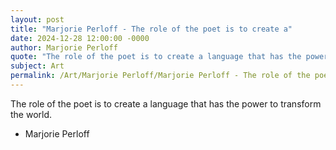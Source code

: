 ```yaml
---
layout: post
title: "Marjorie Perloff - The role of the poet is to create a"
date: 2024-12-28 12:00:00 -0000
author: Marjorie Perloff
quote: "The role of the poet is to create a language that has the power to transform the world."
subject: Art
permalink: /Art/Marjorie Perloff/Marjorie Perloff - The role of the poet is to create a
---
```


The role of the poet is to create a language that has the power to transform the world.

- Marjorie Perloff
